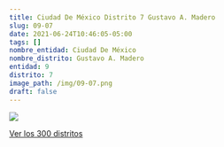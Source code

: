 ```yaml
---
title: Ciudad De México Distrito 7 Gustavo A. Madero
slug: 09-07
date: 2021-06-24T10:46:05-05:00
tags: []
nombre_entidad: Ciudad De México
nombre_distrito: Gustavo A. Madero
entidad: 9
distrito: 7
image_path: /img/09-07.png
draft: false
---
```


![](/img/09-07.png)

[Ver los 300 distritos](/docs/elecciones-2021)
